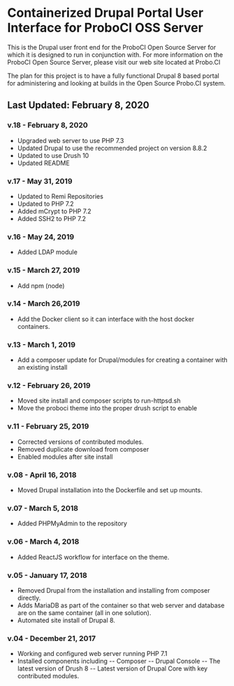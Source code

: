 # Containerized Drupal Portal User Interface for ProboCI OSS Server
This is the Drupal user front end for the ProboCI Open Source Server for which it is designed to run in conjunction with. For more information on the ProboCI Open Source Server, please visit our web site located at Probo.CI

The plan for this project is to have a fully functional Drupal 8 based portal for administering and looking at builds in the Open Source Probo.CI system.

## Last Updated: February 8, 2020

### v.18 - February 8, 2020  

- Upgraded web server to use PHP 7.3
- Updated Drupal to use the recommended project on version 8.8.2
- Updated to use Drush 10
- Updated README

### v.17 - May 31, 2019

- Updated to Remi Repositories
- Updated to PHP 7.2
- Added mCrypt to PHP 7.2
- Added SSH2 to PHP 7.2

### v.16 - May 24, 2019

- Added LDAP module

### v.15 - March 27, 2019

- Add npm (node)

### v.14 - March 26,2019  

- Add the Docker client so it can interface with the host docker containers.

### v.13 - March 1, 2019  

- Add a composer update for Drupal/modules for creating a container with an existing install

### v.12 - February 26, 2019  

- Moved site install and composer scripts to run-httpsd.sh
- Move the proboci theme into the proper drush script to enable

### v.11 - February 25, 2019

- Corrected versions of contributed modules.
- Removed duplicate download from composer
- Enabled modules after site install

### v.08 - April 16, 2018

- Moved Drupal installation into the Dockerfile and set up mounts.

### v.07 - March 5, 2018

- Added PHPMyAdmin to the repository

### v.06 - March 4, 2018

- Added ReactJS workflow for interface on the theme.

### v.05 - January 17, 2018

- Removed Drupal from the installation and installing from composer directly.
- Adds MariaDB as part of the container so that web server and database are on the same container (all in one solution).
- Automated site install of Drupal 8.

### v.04 - December 21, 2017

- Working and configured web server running PHP 7.1
- Installed components including
-- Composer
-- Drupal Console
-- The latest version of Drush 8
-- Latest version of Drupal Core with key contributed modules.
